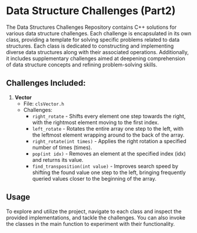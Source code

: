 # Data Structure Challenges (Part2)

The Data Structures Challenges Repository contains C++ solutions for various data structure challenges. Each challenge is encapsulated in its own class, providing a template for solving specific problems related to data structures. Each class is dedicated to constructing and implementing diverse data structures along with their associated operations. Additionally, it includes supplementary challenges aimed at deepening comprehension of data structure concepts and refining problem-solving skills.

## Challenges Included:

1. **Vector**
    - File: `clsVector.h`
    - Challenges:
        - `right_rotate` - Shifts every element one step towards the right, with the rightmost element moving to the first index.
        - `left_rotate` - Rotates the entire array one step to the left, with the leftmost element wrapping around to the back of the array.
        - `right_rotate(int times)` - Applies the right rotation a specified number of times (times).
        - `pop(int idx)` - Removes an element at the specified index (idx) and returns its value.
        - `find_transposition(int value)` - Improves search speed by shifting the found value one step to the left, bringing frequently queried values closer to the beginning of the array.


## Usage

To explore and utilize the project, navigate to each class and inspect the provided implementations, and tackle the challenges. You can also invoke the classes in the main function to experiment with their functionality.

